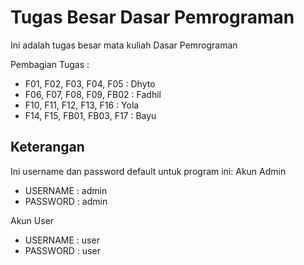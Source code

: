 # Tugas Besar Dasar Pemrograman

Ini adalah tugas besar mata kuliah Dasar Pemrograman

Pembagian Tugas :
* F01, F02, F03, F04, F05 : Dhyto
* F06, F07, F08, F09, FB02 : Fadhil
* F10, F11, F12, F13, F16 : Yola
* F14, F15, FB01, FB03, F17 : Bayu

## Keterangan
Ini username dan password default untuk program ini:
Akun Admin
* USERNAME : admin
* PASSWORD : admin

Akun User
* USERNAME : user
* PASSWORD : user

